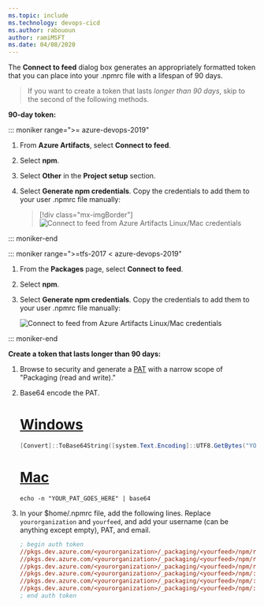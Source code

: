 ```yaml
---
ms.topic: include
ms.technology: devops-cicd
ms.author: rabououn
author: ramiMSFT
ms.date: 04/08/2020
---
```


The **Connect to feed** dialog box generates an appropriately formatted token that you can place into your .npmrc file with a lifespan of 90 days.

> If you want to create a token that lasts _longer than 90 days_, skip to the second of the following methods.

**90-day token:**

::: moniker range=">= azure-devops-2019"

1. From **Azure Artifacts**, select **Connect to feed**.

2. Select **npm**.

3. Select **Other** in the **Project setup** section.

4. Select **Generate npm credentials**. Copy the credentials to add them to your user .npmrc file manually:

   > [!div class="mx-imgBorder"]
   > ![Connect to feed from Azure Artifacts Linux/Mac credentials](../../media/connect-to-feed-npm-creds-azure-devops-newnav.png)

::: moniker-end

::: moniker range=">=tfs-2017 < azure-devops-2019"

1. From the **Packages** page, select **Connect to feed**.

2. Select **npm**.

3. Select **Generate npm credentials**. Copy the credentials to add them to your user .npmrc file manually:

   ![Connect to feed from Azure Artifacts Linux/Mac credentials](../../media/connect-to-feed-npm-creds.png)

::: moniker-end

**Create a token that lasts longer than 90 days:**

1. Browse to security and generate a [PAT](../../../organizations/accounts/use-personal-access-tokens-to-authenticate.md) with a narrow scope of "Packaging (read and write)."

2. Base64 encode the PAT.

   # [Windows](#tab/windows)

   ```powershell
   [Convert]::ToBase64String([system.Text.Encoding]::UTF8.GetBytes("YOUR_PAT_GOES_HERE"))
   ```

   # [Mac](#tab/mac)

   ```
   echo -n "YOUR_PAT_GOES_HERE" | base64
   ```

3. In your \$home/.npmrc file, add the following lines. Replace `yourorganization` and `yourfeed`, and add your username (can be anything except empty), PAT, and email.

   ```ini
   ; begin auth token
   //pkgs.dev.azure.com/<yourorganization>/_packaging/<yourfeed>/npm/registry/:username=[ANY_VALUE_BUT_NOT_EMPTY_STRING]
   //pkgs.dev.azure.com/<yourorganization>/_packaging/<yourfeed>/npm/registry/:_password=[BASE64_ENCODED_PERSONAL_ACCESS_TOKEN]
   //pkgs.dev.azure.com/<yourorganization>/_packaging/<yourfeed>/npm/registry/:email=[NPM REQUIRES EMAIL TO BE SET BUT DOES NOT USE THE VALUE]
   //pkgs.dev.azure.com/<yourorganization>/_packaging/<yourfeed>/npm/:username=[ANY_VALUE_BUT_NOT_EMPTY_STRING]
   //pkgs.dev.azure.com/<yourorganization>/_packaging/<yourfeed>/npm/:_password=[BASE64_ENCODED_PERSONAL_ACCESS_TOKEN]
   //pkgs.dev.azure.com/<yourorganization>/_packaging/<yourfeed>/npm/:email=[NPM REQUIRES EMAIL TO BE SET BUT DOES NOT USE THE VALUE]
   ; end auth token
   ```
